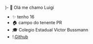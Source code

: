 )- 👋 Olá me chamo Luigi
- ✨ tenho 16
- 🏠 campo do tenente PR
- 🎓 Colegio Estadual Victor Bussmann
- !.[Github](https://img.shields.io/badge/GitHub-100000?style=for-the-badge&logo=github&logoColor=white)

